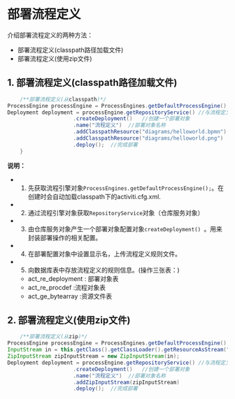 # 部署流程定义
介绍部署流程定义的两种方法：
+ 部署流程定义(classpath路径加载文件)
+ 部署流程定义(使用zip文件)


## 1. 部署流程定义(classpath路径加载文件)

```java
	/**部署流程定义(从classpath)*/
ProcessEngine processEngine = ProcessEngines.getDefaultProcessEngine();
Deployment deployment = processEngine.getRepositoryService() //与流程定义和部署相关的Sevice
		             .createDeployment()   //创建一个部署对象
		             .name("流程定义")  //部署对象名称
		             .addClasspathResource("diagrams/helloworld.bpmn") //从classpath的资源中加载，一次只能加载一个文件
		             .addClasspathResource("diagrams/helloworld.png")
		             .deploy();  //完成部署
	}
```

**说明：**
+ 1. 先获取流程引擎对象`ProcessEngines.getDefaultProcessEngine();`。在创建时会自动加载classpath下的activiti.cfg.xml.
+ 2. 通过流程引擎对象获取`RepositoryService`对象（仓库服务对象）
+ 3. 由仓库服务对象产生一个部署对象配置对象`createDeployment() `。用来封装部署操作的相关配置。
+ 4. 在部署配置对象中设置显示名，上传流程定义规则文件。
+ 5. 向数据库表中存放流程定义的规则信息。(操作三张表：)
  + act_re_deployment : 部署对象表
  + act_re_procdef :流程对象表
  + act_ge_bytearray :资源文件表

## 2. 部署流程定义(使用zip文件)

```java
  	/**部署流程定义(从zip)*/
ProcessEngine processEngine = ProcessEngines.getDefaultProcessEngine();
InputStream in = this.getClass().getClassLoader().getResourceAsStream("diagrams/helloworld.zip");
ZipInputStream zipInputStream = new ZipInputStream(in);
Deployment deployment = processEngine.getRepositoryService() //与流程定义和部署相关的Sevice
		             .createDeployment()   //创建一个部署对象
		             .name("流程定义")  //部署对象名称
		             .addZipInputStream(zipInputStream)
		             .deploy();  //完成部署
```
